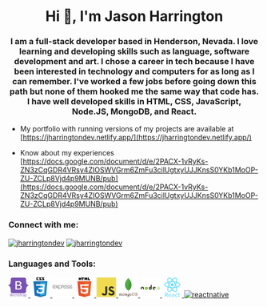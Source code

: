 <h1 align="center">Hi 👋, I'm Jason Harrington</h1>
<h3 align="center">I am a full-stack developer based in Henderson, Nevada. I love learning and developing skills such as language, software development and art. I chose a career in tech because I have been interested in technology and computers for as long as I can remember. I've worked a few jobs before going down this path but none of them hooked me the same way that code has. I have well developed skills in HTML, CSS, JavaScript, Node.JS, MongoDB, and React.</h3>

- My portfolio with running versions of my projects are available at [https://jharringtondev.netlify.app/](https://jharringtondev.netlify.app/)

- Know about my experiences [https://docs.google.com/document/d/e/2PACX-1vRyKs-ZN3zCqGDR4VRsy4ZIOSWVGrm6ZmFu3cilUgtxyUJJKnsS0YKb1MoOP-ZU-ZCLp8Vjd4p9MUNB/pub](https://docs.google.com/document/d/e/2PACX-1vRyKs-ZN3zCqGDR4VRsy4ZIOSWVGrm6ZmFu3cilUgtxyUJJKnsS0YKb1MoOP-ZU-ZCLp8Vjd4p9MUNB/pub)

<h3 align="left">Connect with me:</h3>
<p align="left">
<a href="https://twitter.com/jharringtondev" target="blank"><img align="center" src="https://raw.githubusercontent.com/rahuldkjain/github-profile-readme-generator/master/src/images/icons/Social/twitter.svg" alt="jharringtondev" height="30" width="40" /></a>
<a href="https://linkedin.com/in/jharringtondev" target="blank"><img align="center" src="https://raw.githubusercontent.com/rahuldkjain/github-profile-readme-generator/master/src/images/icons/Social/linked-in-alt.svg" alt="jharringtondev" height="30" width="40" /></a>
</p>

<h3 align="left">Languages and Tools:</h3>
<p align="left"> <a href="https://getbootstrap.com" target="_blank" rel="noreferrer"> <img src="https://raw.githubusercontent.com/devicons/devicon/master/icons/bootstrap/bootstrap-plain-wordmark.svg" alt="bootstrap" width="40" height="40"/> </a> <a href="https://www.w3schools.com/css/" target="_blank" rel="noreferrer"> <img src="https://raw.githubusercontent.com/devicons/devicon/master/icons/css3/css3-original-wordmark.svg" alt="css3" width="40" height="40"/> </a> <a href="https://expressjs.com" target="_blank" rel="noreferrer"> <img src="https://raw.githubusercontent.com/devicons/devicon/master/icons/express/express-original-wordmark.svg" alt="express" width="40" height="40"/> </a> <a href="https://www.w3.org/html/" target="_blank" rel="noreferrer"> <img src="https://raw.githubusercontent.com/devicons/devicon/master/icons/html5/html5-original-wordmark.svg" alt="html5" width="40" height="40"/> </a> <a href="https://developer.mozilla.org/en-US/docs/Web/JavaScript" target="_blank" rel="noreferrer"> <img src="https://raw.githubusercontent.com/devicons/devicon/master/icons/javascript/javascript-original.svg" alt="javascript" width="40" height="40"/> </a> <a href="https://www.mongodb.com/" target="_blank" rel="noreferrer"> <img src="https://raw.githubusercontent.com/devicons/devicon/master/icons/mongodb/mongodb-original-wordmark.svg" alt="mongodb" width="40" height="40"/> </a> <a href="https://nodejs.org" target="_blank" rel="noreferrer"> <img src="https://raw.githubusercontent.com/devicons/devicon/master/icons/nodejs/nodejs-original-wordmark.svg" alt="nodejs" width="40" height="40"/> </a> <a href="https://reactjs.org/" target="_blank" rel="noreferrer"> <img src="https://raw.githubusercontent.com/devicons/devicon/master/icons/react/react-original-wordmark.svg" alt="react" width="40" height="40"/> </a> <a href="https://reactnative.dev/" target="_blank" rel="noreferrer"> <img src="https://reactnative.dev/img/header_logo.svg" alt="reactnative" width="40" height="40"/> </a> </p>
